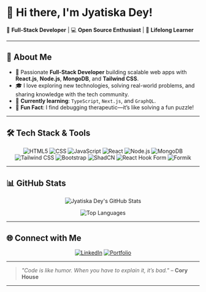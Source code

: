 # 👋 Hi there, I'm Jyatiska Dey!

🎯 **Full-Stack Developer** | 💻 **Open Source Enthusiast** | 🌱 **Lifelong Learner**

---

## 🚀 About Me

- 🔧 Passionate **Full-Stack Developer** building scalable web apps with **React.js**, **Node.js**, **MongoDB**, and **Tailwind CSS**.
- 🎓 I love exploring new technologies, solving real-world problems, and sharing knowledge with the tech community.
- 🌱 **Currently learning**: `TypeScript`, `Next.js`, and `GraphQL`.
- 🧩 **Fun Fact**: I find debugging therapeutic—it’s like solving a fun puzzle!

---

## 🛠️ Tech Stack & Tools

<div align="center">

![HTML5](https://img.shields.io/badge/HTML5-E34F26?style=for-the-badge&logo=html5&logoColor=white)
![CSS](https://img.shields.io/badge/CSS-1572B6?style=for-the-badge&logo=css3&logoColor=white)
![JavaScript](https://img.shields.io/badge/JavaScript-F7DF1E?style=for-the-badge&logo=javascript&logoColor=black)
![React](https://img.shields.io/badge/React-61DAFB?style=for-the-badge&logo=react&logoColor=black)
![Node.js](https://img.shields.io/badge/Node.js-339933?style=for-the-badge&logo=node.js&logoColor=white)
![MongoDB](https://img.shields.io/badge/MongoDB-47A248?style=for-the-badge&logo=mongodb&logoColor=white)
![Tailwind CSS](https://img.shields.io/badge/Tailwind%20CSS-38B2AC?style=for-the-badge&logo=tailwindcss&logoColor=white)
![Bootstrap](https://img.shields.io/badge/Bootstrap-563D7C?style=for-the-badge&logo=bootstrap&logoColor=white)
![ShadCN](https://img.shields.io/badge/ShadCN-9B5DE5?style=for-the-badge&logo=react&logoColor=white)
![React Hook Form](https://img.shields.io/badge/React%20Hook%20Form-EC5990?style=for-the-badge&logo=reacthookform&logoColor=white)
![Formik](https://img.shields.io/badge/Formik-61DAFB?style=for-the-badge&logo=react&logoColor=white)

</div>

---

## 📊 GitHub Stats

<div align="center">
  
![Jyatiska Dey's GitHub Stats](https://github-readme-stats.vercel.app/api?username=jyatiskadey&show_icons=true&theme=radical&border_radius=10)
  
![Top Languages](https://github-readme-stats.vercel.app/api/top-langs/?username=jyatiskadey&layout=compact&theme=radical)

</div>

---

## 🌐 Connect with Me

<div align="center">

[![LinkedIn](https://img.shields.io/badge/LinkedIn-0077B5?style=for-the-badge&logo=linkedin&logoColor=white)](https://www.linkedin.com/in/jyatiskadey/)
[![Portfolio](https://img.shields.io/badge/Portfolio-24292E?style=for-the-badge&logo=githubpages&logoColor=white)](https://jyatiskadey.vercel.app)

</div>

---

> _"Code is like humor. When you have to explain it, it’s bad."_ – **Cory House**

---

